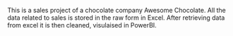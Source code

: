 This is a sales project of a chocolate company Awesome Chocolate. All the data related to sales is stored in the raw form in Excel. After retrieving data from excel it is then cleaned, visulaised in PowerBI.  
